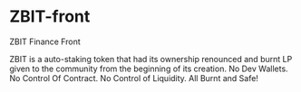 # ZBIT-front
ZBIT Finance Front

ZBIT is a auto-staking token that had its ownership
renounced and burnt LP given to the community
from the beginning of its creation.
No Dev Wallets. No Control Of Contract. No
Control of Liquidity. All Burnt and Safe!
